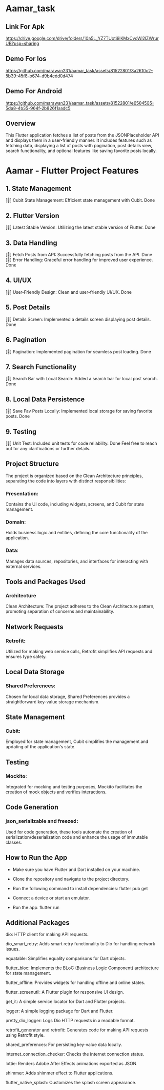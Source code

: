 # Aamar_task


## Link For Apk 
https://drive.google.com/drive/folders/10a5L_YZ7TUoti9lKMxCvoWl2lZWrurUB?usp=sharing
## Demo For Ios 

https://github.com/marawan231/aamar_task/assets/81522801/3a2610c2-5b39-45f8-b674-d9b4cdd0d474

## Demo For Android 
https://github.com/marawan231/aamar_task/assets/81522801/e6504505-5da8-4b35-964f-2b826f1aadc5





## Overview
This Flutter application fetches a list of posts from the JSONPlaceholder API and displays them in a user-friendly manner. It includes features such as fetching data, displaying a list of posts with pagination, post details view, search functionality, and optional features like saving favorite posts locally.

 # Aamar - Flutter Project Features
## 1. State Management
[🚀] Cubit State Management: Efficient state management with Cubit. Done
## 2. Flutter Version
[🚀] Latest Stable Version: Utilizing the latest stable version of Flutter. Done
## 3. Data Handling
[🚀] Fetch Posts from API: Successfully fetching posts from the API. Done
[🚀] Error Handling: Graceful error handling for improved user experience. Done
## 4. UI/UX
[🚀] User-Friendly Design: Clean and user-friendly UI/UX. Done
## 5. Post Details
[🚀] Details Screen: Implemented a details screen displaying post details. Done
## 6. Pagination
[🚀] Pagination: Implemented pagination for seamless post loading. Done
## 7. Search Functionality
[🚀] Search Bar with Local Search: Added a search bar for local post search. Done
## 8. Local Data Persistence
[🚀] Save Fav Posts Locally: Implemented local storage for saving favorite posts. Done
## 9. Testing
[🚀] Unit Test: Included unit tests for code reliability. Done
Feel free to reach out for any clarifications or further details.



## Project Structure
The project is organized based on the Clean Architecture principles, separating the code into layers with distinct responsibilities:

### Presentation:
Contains the UI code, including widgets, screens, and Cubit for state management.

### Domain:

Holds business logic and entities, defining the core functionality of the application.

### Data:
Manages data sources, repositories, and interfaces for interacting with external services.

## Tools and Packages Used
### Architecture
Clean Architecture: The project adheres to the Clean Architecture pattern, promoting separation of concerns and maintainability.
## Network Requests
### Retrofit:
Utilized for making web service calls, Retrofit simplifies API requests and ensures type safety.
## Local Data Storage
### Shared Preferences:
Chosen for local data storage, Shared Preferences provides a straightforward key-value storage mechanism.
## State Management
### Cubit:
Employed for state management, Cubit simplifies the management and updating of the application's state.
## Testing
### Mockito:
Integrated for mocking and testing purposes, Mockito facilitates the creation of mock objects and verifies interactions.
## Code Generation
### json_serializable and freezed: 
Used for code generation, these tools automate the creation of serialization/deserialization code and enhance the usage of immutable classes.

## How to Run the App
- Make sure you have Flutter and Dart installed on your machine.

- Clone the repository and navigate to the project directory.

- Run the following command to install dependencies:
  flutter pub get



- Connect a device or start an emulator.
- Run the app:
 flutter run




## Additional Packages
dio: HTTP client for making API requests.

dio_smart_retry: Adds smart retry functionality to Dio for handling network issues.

equatable: Simplifies equality comparisons for Dart objects.

flutter_bloc: Implements the BLoC (Business Logic Component) architecture for state management.

flutter_offline: Provides widgets for handling offline and online states.

flutter_screenutil: A Flutter plugin for responsive UI design.

get_it: A simple service locator for Dart and Flutter projects.

logger: A simple logging package for Dart and Flutter.

pretty_dio_logger: Logs Dio HTTP requests in a readable format.

retrofit_generator and retrofit: Generates code for making API requests using Retrofit style.

shared_preferences: For persisting key-value data locally.

internet_connection_checker: Checks the internet connection status.

lottie: Renders Adobe After Effects animations exported as JSON.

shimmer: Adds shimmer effect to Flutter applications.

flutter_native_splash: Customizes the splash screen appearance.





